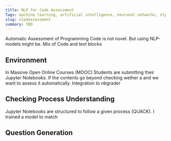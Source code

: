 ```yaml
---
title: NLP for Code Assessment
Tags: machine learning, artificial intelligence, neuronal networks, nlp,
slug: nlp4assessment
summary: TBD
--- 
```


Automatic Assessment of Programming Code is not novel. But using NLP-models might be.  Mix of Code and text blocks

## Environment
In Massive Open Online Courses (MOOC) Students are submitting their Jupyter Notebooks. If the contents go beyond checking wether a  and we want to assess it automatically. 
Integration to nbgrader

## Checking Process Understanding
Jupyter Notebooks are structured to follow a given process (QUACK). I trained a model to match 

## Question Generation